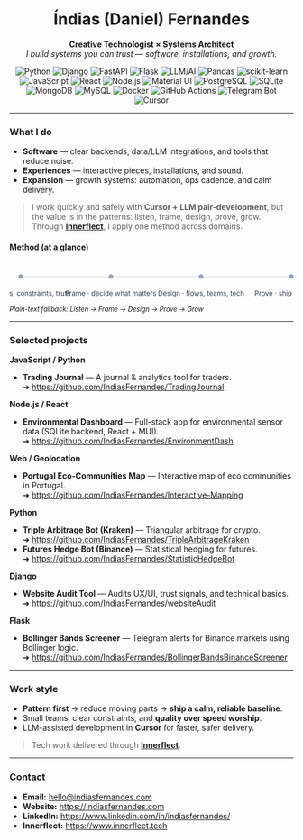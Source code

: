 <!--
  GitHub Profile README — Índias (Daniel) Fernandes
  Tone: calm, confident, minimal.
-->

<div align="center">

# Índias (Daniel) Fernandes  
**Creative Technologist × Systems Architect**  
*I build systems you can trust — software, installations, and growth.*

<!-- Key stacks (quiet, relevant, grouped) -->
  
<!-- Backend / Languages -->
<img alt="Python" src="https://img.shields.io/badge/Python-3776AB?logo=python&logoColor=white&style=flat-square"/>
<img alt="Django" src="https://img.shields.io/badge/Django-092E20?logo=django&logoColor=white&style=flat-square"/>
<img alt="FastAPI" src="https://img.shields.io/badge/FastAPI-009688?logo=fastapi&logoColor=white&style=flat-square"/>
<img alt="Flask" src="https://img.shields.io/badge/Flask-000?logo=flask&logoColor=white&style=flat-square"/>

<!-- AI / Data -->
<img alt="LLM/AI" src="https://img.shields.io/badge/LLM%2FAI-222?style=flat-square"/>
<img alt="Pandas" src="https://img.shields.io/badge/Pandas-150458?logo=pandas&logoColor=white&style=flat-square"/>
<img alt="scikit-learn" src="https://img.shields.io/badge/scikit--learn-F7931E?logo=scikitlearn&logoColor=white&style=flat-square"/>

<!-- Frontend / Runtime -->
<img alt="JavaScript" src="https://img.shields.io/badge/JavaScript-F7DF1E?logo=javascript&logoColor=111&style=flat-square"/>
<img alt="React" src="https://img.shields.io/badge/React-20232A?logo=react&logoColor=61DAFB&style=flat-square"/>
<img alt="Node.js" src="https://img.shields.io/badge/Node.js-339933?logo=node.js&logoColor=white&style=flat-square"/>
<img alt="Material UI" src="https://img.shields.io/badge/MUI-007FFF?logo=mui&logoColor=white&style=flat-square"/>

<!-- Databases -->
<img alt="PostgreSQL" src="https://img.shields.io/badge/PostgreSQL-336791?logo=postgresql&logoColor=white&style=flat-square"/>
<img alt="SQLite" src="https://img.shields.io/badge/SQLite-003B57?logo=sqlite&logoColor=white&style=flat-square"/>
<img alt="MongoDB" src="https://img.shields.io/badge/MongoDB-47A248?logo=mongodb&logoColor=white&style=flat-square"/>
<img alt="MySQL" src="https://img.shields.io/badge/MySQL-4479A1?logo=mysql&logoColor=white&style=flat-square"/>

<!-- Tooling -->
<img alt="Docker" src="https://img.shields.io/badge/Docker-2496ED?logo=docker&logoColor=white&style=flat-square"/>
<img alt="GitHub Actions" src="https://img.shields.io/badge/GitHub%20Actions-2088FF?logo=githubactions&logoColor=white&style=flat-square"/>
<img alt="Telegram Bot" src="https://img.shields.io/badge/Telegram%20Bot-229ED9?logo=telegram&logoColor=white&style=flat-square"/>
<!-- Replace the old Cursor badge with this -->
<img alt="Cursor"
     src="https://img.shields.io/static/v1?label=Cursor&message=&color=111&style=flat-square" />


</div>

---

### What I do
- **Software** — clear backends, data/LLM integrations, and tools that reduce noise.  
- **Experiences** — interactive pieces, installations, and sound.  
- **Expansion** — growth systems: automation, ops cadence, and calm delivery.

> I work quickly and safely with **Cursor + LLM pair-development**, but the value is in the patterns: listen, frame, design, prove, grow.  
> Through **[Innerflect](https://www.innerflect.tech)**, I apply one method across domains.

#### Method (at a glance)
<!-- Minimal inline SVG that renders on GitHub without <style>/<tspan> -->
<p align="center">
<svg width="680" height="84" xmlns="http://www.w3.org/2000/svg" role="img" aria-label="Listen → Frame → Design → Prove → Grow">
  <line x1="20" y1="26" x2="660" y2="26" stroke="#d1d5db" stroke-width="1"/>
  <circle cx="20"  cy="26" r="4" fill="#94a3b8"/>
  <circle cx="180" cy="26" r="4" fill="#94a3b8"/>
  <circle cx="340" cy="26" r="4" fill="#94a3b8"/>
  <circle cx="500" cy="26" r="4" fill="#94a3b8"/>
  <circle cx="660" cy="26" r="4" fill="#94a3b8"/>
  <text x="20"  y="60" text-anchor="middle" font-size="12" fill="#334155" font-family="-apple-system,BlinkMacSystemFont,Segoe UI,Inter,Helvetica,Arial,sans-serif">Listen · goals, constraints, truth</text>
  <text x="180" y="60" text-anchor="middle" font-size="12" fill="#334155" font-family="-apple-system,BlinkMacSystemFont,Segoe UI,Inter,Helvetica,Arial,sans-serif">Frame · decide what matters</text>
  <text x="340" y="60" text-anchor="middle" font-size="12" fill="#334155" font-family="-apple-system,BlinkMacSystemFont,Segoe UI,Inter,Helvetica,Arial,sans-serif">Design · flows, teams, tech</text>
  <text x="500" y="60" text-anchor="middle" font-size="12" fill="#334155" font-family="-apple-system,BlinkMacSystemFont,Segoe UI,Inter,Helvetica,Arial,sans-serif">Prove · ship a small cut</text>
  <text x="660" y="60" text-anchor="middle" font-size="12" fill="#334155" font-family="-apple-system,BlinkMacSystemFont,Segoe UI,Inter,Helvetica,Arial,sans-serif">Grow · standards, cadence</text>
</svg>
</p>

<sub><em>Plain-text fallback: Listen → Frame → Design → Prove → Grow</em></sub>

---

### Selected projects

**JavaScript / Python**  
- **Trading Journal** — A journal & analytics tool for traders.  
  ➜ https://github.com/IndiasFernandes/TradingJournal

**Node.js / React**  
- **Environmental Dashboard** — Full-stack app for environmental sensor data (SQLite backend, React + MUI).  
  ➜ https://github.com/IndiasFernandes/EnvironmentDash

**Web / Geolocation**  
- **Portugal Eco-Communities Map** — Interactive map of eco communities in Portugal.  
  ➜ https://github.com/IndiasFernandes/Interactive-Mapping

**Python**  
- **Triple Arbitrage Bot (Kraken)** — Triangular arbitrage for crypto.  
  ➜ https://github.com/IndiasFernandes/TripleArbitrageKraken  
- **Futures Hedge Bot (Binance)** — Statistical hedging for futures.  
  ➜ https://github.com/IndiasFernandes/StatisticHedgeBot

**Django**  
- **Website Audit Tool** — Audits UX/UI, trust signals, and technical basics.  
  ➜ https://github.com/IndiasFernandes/websiteAudit

**Flask**  
- **Bollinger Bands Screener** — Telegram alerts for Binance markets using Bollinger logic.  
  ➜ https://github.com/IndiasFernandes/BollingerBandsBinanceScreener

---

### Work style
- **Pattern first** → reduce moving parts → **ship a calm, reliable baseline**.  
- Small teams, clear constraints, and **quality over speed worship**.  
- LLM-assisted development in **Cursor** for faster, safer delivery.

> Tech work delivered through **[Innerflect](https://www.innerflect.tech)**.

---

### Contact
- **Email:** hello@indiasfernandes.com  
- **Website:** https://indiasfernandes.com  
- **LinkedIn:** https://www.linkedin.com/in/indiasfernandes/  
- **Innerflect:** https://www.innerflect.tech
